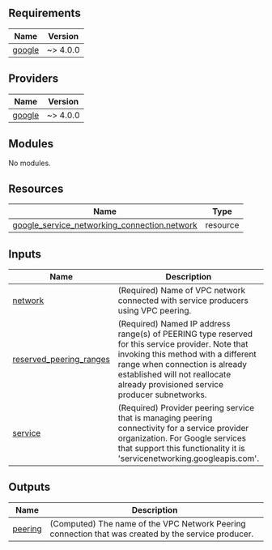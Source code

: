 <!-- BEGIN_TF_DOCS -->
## Requirements

| Name | Version |
|------|---------|
| <a name="requirement_google"></a> [google](#requirement\_google) | ~> 4.0.0 |

## Providers

| Name | Version |
|------|---------|
| <a name="provider_google"></a> [google](#provider\_google) | ~> 4.0.0 |

## Modules

No modules.

## Resources

| Name | Type |
|------|------|
| [google_service_networking_connection.network](https://registry.terraform.io/providers/hashicorp/google/latest/docs/resources/service_networking_connection) | resource |

## Inputs

| Name | Description | Type | Default | Required |
|------|-------------|------|---------|:--------:|
| <a name="input_network"></a> [network](#input\_network) | (Required) Name of VPC network connected with service producers using VPC peering. | `string` | n/a | yes |
| <a name="input_reserved_peering_ranges"></a> [reserved\_peering\_ranges](#input\_reserved\_peering\_ranges) | (Required) Named IP address range(s) of PEERING type reserved for this service provider. Note that invoking this method with a different range when connection is already established will not reallocate already provisioned service producer subnetworks. | `list(string)` | n/a | yes |
| <a name="input_service"></a> [service](#input\_service) | (Required) Provider peering service that is managing peering connectivity for a service provider organization. For Google services that support this functionality it is 'servicenetworking.googleapis.com'. | `string` | `"servicenetworking.googleapis.com"` | no |

## Outputs

| Name | Description |
|------|-------------|
| <a name="output_peering"></a> [peering](#output\_peering) | (Computed) The name of the VPC Network Peering connection that was created by the service producer. |
<!-- END_TF_DOCS -->
